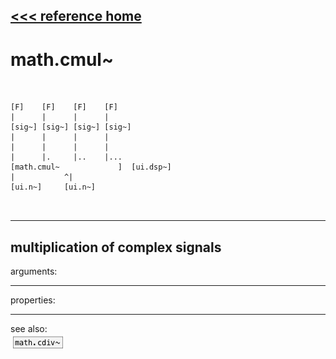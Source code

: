 [<<< reference home](ceammc_lib.md)
---

# math.cmul~

```


[F]    [F]    [F]    [F]
|      |      |      |
[sig~] [sig~] [sig~] [sig~]
|      |      |      |
|      |      |      |
|      |.     |..    |...
[math.cmul~             ]  [ui.dsp~]
|           ^|
[ui.n~]     [ui.n~]

            
```
---
multiplication of complex signals
---
arguments:


---
properties:


---
see also:<br>
[![math.cdiv~](img/object_math.cdiv~.png)](math.cdiv~.md)
